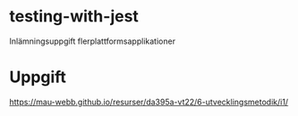 # testing-with-jest
Inlämningsuppgift flerplattformsapplikationer


# Uppgift
https://mau-webb.github.io/resurser/da395a-vt22/6-utvecklingsmetodik/i1/
